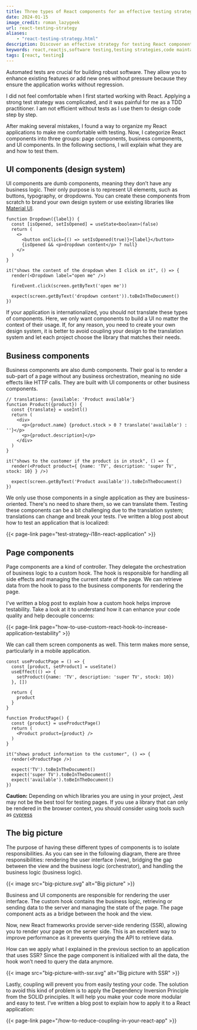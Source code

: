 ```yaml
---
title: Three types of React components for an effective testing strategy
date: 2024-01-15
image_credit: roman_lazygeek
url: react-testing-strategy
aliases:
    - "react-testing-strategy.html"
description: Discover an effective strategy for testing React components by categorizing them into UI, Business, and Page components. Learn how to organize your codebase to facilitate testing for maintainable code.
keywords: react,reactjs,software testing,testing strategies,code maintainability,react testing,react architecture
tags: [react, testing]
---
```


Automated tests are crucial for building robust software. They allow you to enhance existing features or add new ones without pressure because they ensure the application works without regression.

I did not feel comfortable when I first started working with React. Applying a strong test strategy was complicated, and it was painful for me as a TDD practitioner. I am not efficient without tests as I use them to design code step by step.

After making several mistakes, I found a way to organize my React applications to make me comfortable with testing. Now, I categorize React components into three groups: page components, business components, and UI components. In the following sections, I will explain what they are and how to test them.

## UI components (design system)

UI components are dumb components, meaning they don’t have any business logic. Their only purpose is to represent UI elements, such as buttons, typography, or dropdowns. You can create these components from scratch to brand your own design system or use existing libraries like [Material UI](https://mui.com/).

```tsx
function Dropdown({label}) {
  const [isOpened, setIsOpened] = useState<boolean>(false)
  return (
    <>
      <button onClick={() => setIsOpened(true)}>{label}</button>
      {isOpened && <p>dropdown content</p> ? null}
    </>
  )
}
```

```tsx
it("shows the content of the dropdown when I click on it", () => {
  render(<Dropdown label="open me" />)
    
  fireEvent.click(screen.getByText('open me'))
  
  expect(screen.getByText('dropdown content')).toBeInTheDocument()
})
```
If your application is internationalized, you should not translate these types of components. Here, we only want components to build a UI no matter the context of their usage. If, for any reason, you need to create your own design system, it is better to avoid coupling your design to the translation system and let each project choose the library that matches their needs.
## Business components
Business components are also dumb components. Their goal is to render a sub-part of a page without any business orchestration, meaning no side effects like HTTP calls. They are built with UI components or other business components.

```tsx
// translations: {available: 'Product available'}
function Product({product}) {
  const {translate} = useIntl()
  return (
    <div>
      <p>{product.name} {product.stock > 0 ? translate('available') : ''}</p>
      <p>{product.description}</p>
    </div>
  )
}
```

```tsx
it("shows to the customer if the product is in stock", () => {
  render(<Product product={ {name: 'TV', description: 'super TV', stock: 10} } />)

  expect(screen.getByText('Product available')).toBeInTheDocument()
})
```

We only use those components in a single application as they are business-oriented. There's no need to share them, so we can translate them. Testing these components can be a bit challenging due to the translation system; translations can change and break your tests. I’ve written a blog post about how to test an application that is localized:

{{< page-link page="test-strategy-i18n-react-application" >}}

## Page components

Page components are a kind of controller. They delegate the orchestration of business logic to a custom hook. The hook is responsible for handling all side effects and managing the current state of the page. We can retrieve data from the hook to pass to the business components for rendering the page.

I've written a blog post to explain how a custom hook helps improve testability. Take a look at it to understand how it can enhance your code quality and help decouple concerns:

{{< page-link page="how-to-use-custom-react-hook-to-increase-application-testability" >}}

We can call them screen components as well. This term makes more sense, particularly in a mobile application.

```tsx
const useProductPage = () => {
  const [product, setProduct] = useState()
  useEffect(() => {
    setProduct({name: 'TV', description: 'super TV', stock: 10})
  }, [])
    
  return {
    product
  }
}

function ProductPage() {
  const {product} = useProductPage()
  return (
    <Product product={product} />
  )
}
```

```tsx
it("shows product information to the customer", () => {
  render(<ProductPage />)
  
  expect('TV').toBeInTheDocument()
  expect('super TV').toBeInTheDocument()
  expect('available').toBeInTheDocument()
})
```

**Caution:** Depending on which libraries you are using in your project, Jest may not be the best tool for testing pages. If you use a library that can only be rendered in the browser context, you should consider using tools such as [cypress](https://www.cypress.io)

## The big picture

The purpose of having these different types of components is to isolate responsibilities. As you can see in the following diagram, there are three responsibilities: rendering the user interface (view), bridging the gap between the view and the business logic (orchestrator), and handling the business logic (business logic).

{{< image src="big-picture.svg" alt="Big picture" >}}

Business and UI components are responsible for rendering the user interface. The custom hook contains the business logic, retrieving or sending data to the server and managing the state of the page. The page component acts as a bridge between the hook and the view.

Now, new React frameworks provide server-side rendering (SSR), allowing you to render your page on the server side. This is an excellent way to improve performance as it prevents querying the API to retrieve data.

How can we apply what I explained in the previous section to an application that uses SSR? Since the page component is initialized with all the data, the hook won’t need to query the data anymore.

{{< image src="big-picture-with-ssr.svg" alt="Big picture with SSR" >}}

Lastly, coupling will prevent you from easily testing your code. The solution to avoid this kind of problem is to apply the Dependency Inversion Principle from the SOLID principles. It will help you make your code more modular and easy to test. I’ve written a blog post to explain how to apply it to a React application:

{{< page-link page="/how-to-reduce-coupling-in-your-react-app" >}}
